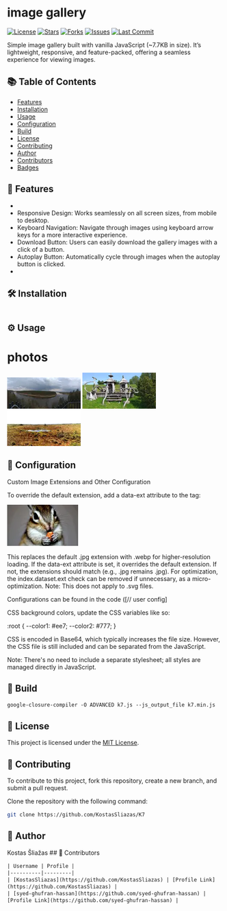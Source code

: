 # image gallery
[![License](https://img.shields.io/github/license/KostasSliazas/K7)](LICENSE) [![Stars](https://img.shields.io/github/stars/KostasSliazas/K7?style=social)](https://github.com/KostasSliazas/K7/stargazers) [![Forks](https://img.shields.io/github/forks/KostasSliazas/K7?style=social)](https://github.com/KostasSliazas/K7/forks) [![Issues](https://img.shields.io/github/issues/KostasSliazas/K7)](https://github.com/KostasSliazas/K7/issues) [![Last Commit](https://img.shields.io/github/last-commit/KostasSliazas/K7)](https://github.com/KostasSliazas/K7/commits)

Simple image gallery built with vanilla JavaScript (~7.7KB in size). It’s lightweight, responsive, and feature-packed, offering a seamless experience for viewing images.

## 📚 Table of Contents
- [Features](#-features)
- [Installation](#️-installation)
- [Usage](#️-usage)
- [Configuration](#-configuration)
- [Build](#-build)
- [License](#-license)
- [Contributing](#-contributing)
- [Author](#-author)
- [Contributors](#-contributors)
- [Badges](#-badges)


## 🚀 Features

- 
- Responsive Design: Works seamlessly on all screen sizes, from mobile to desktop.
- Keyboard Navigation: Navigate through images using keyboard arrow keys for a more interactive experience.
- Download Button: Users can easily download the gallery images with a click of a button.
- Autoplay Button: Automatically cycle through images when the autoplay button is clicked.
- 

## 🛠️ Installation

```

```

## ⚙️ Usage

<h1>photos</h1>
<div class="images-container images">
<img src="photos/photo01.webp" loading="lazy" alt="photo01">
<img src="photos/photo02.webp" loading="lazy" alt="photo02">
<img src="photos/photo03.webp" loading="lazy" alt="photo03">
</div>


## 🔧 Configuration

Custom Image Extensions and Other Configuration

To override the default extension, add a data-ext attribute to the tag:

<img src="photos/photo16.webp" loading="lazy" alt="photo16" data-ext="webp">

This replaces the default .jpg extension with .webp for higher-resolution loading. If the data-ext attribute is set, it overrides the default extension. If not, the extensions should match (e.g., .jpg remains .jpg). For optimization, the index.dataset.ext check can be removed if unnecessary, as a micro-optimization. Note: This does not apply to .svg files.

Configurations can be found in the code ([// user config]

CSS background colors, update the CSS variables like so:

:root { --color1: #ee7; --color2: #777; }

CSS is encoded in Base64, which typically increases the file size. However, the CSS file is still included and can be separated from the JavaScript.

Note: There's no need to include a separate stylesheet; all styles are managed directly in JavaScript.

## 🔨 Build

```
google-closure-compiler -O ADVANCED k7.js --js_output_file k7.min.js
```

## 📄 License

This project is licensed under the [MIT License](LICENSE).

## 💬 Contributing

To contribute to this project, fork this repository, create a new branch, and submit a pull request.

Clone the repository with the following command:

```bash
git clone https://github.com/KostasSliazas/K7
```

## 👤 Author

Kostas Šliažas
    ## 👥 Contributors

    | Username | Profile |
    |----------|---------|
    | [KostasSliazas](https://github.com/KostasSliazas) | [Profile Link](https://github.com/KostasSliazas) |
    | [syed-ghufran-hassan](https://github.com/syed-ghufran-hassan) | [Profile Link](https://github.com/syed-ghufran-hassan) |
